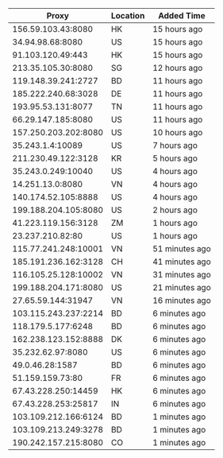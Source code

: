 | Proxy | Location | Added Time |
|---------|----------|------------|
| 156.59.103.43:8080 | HK | 15 hours ago |
| 34.94.98.68:8080 | US | 15 hours ago |
| 91.103.120.49:443 | HK | 15 hours ago |
| 213.35.105.30:8080 | SG | 12 hours ago |
| 119.148.39.241:2727 | BD | 11 hours ago |
| 185.222.240.68:3028 | DE | 11 hours ago |
| 193.95.53.131:8077 | TN | 11 hours ago |
| 66.29.147.185:8080 | US | 11 hours ago |
| 157.250.203.202:8080 | US | 10 hours ago |
| 35.243.1.4:10089 | US | 7 hours ago |
| 211.230.49.122:3128 | KR | 5 hours ago |
| 35.243.0.249:10040 | US | 4 hours ago |
| 14.251.13.0:8080 | VN | 4 hours ago |
| 140.174.52.105:8888 | US | 4 hours ago |
| 199.188.204.105:8080 | US | 2 hours ago |
| 41.223.119.156:3128 | ZM | 1 hours ago |
| 23.237.210.82:80 | US | 1 hours ago |
| 115.77.241.248:10001 | VN | 51 minutes ago |
| 185.191.236.162:3128 | CH | 41 minutes ago |
| 116.105.25.128:10002 | VN | 31 minutes ago |
| 199.188.204.171:8080 | US | 21 minutes ago |
| 27.65.59.144:31947 | VN | 16 minutes ago |
| 103.115.243.237:2214 | BD | 6 minutes ago |
| 118.179.5.177:6248 | BD | 6 minutes ago |
| 162.238.123.152:8888 | DK | 6 minutes ago |
| 35.232.62.97:8080 | US | 6 minutes ago |
| 49.0.46.28:1587 | BD | 6 minutes ago |
| 51.159.159.73:80 | FR | 6 minutes ago |
| 67.43.228.250:14459 | HK | 6 minutes ago |
| 67.43.228.253:25817 | IN | 6 minutes ago |
| 103.109.212.166:6124 | BD | 1 minutes ago |
| 103.109.213.249:3278 | BD | 1 minutes ago |
| 190.242.157.215:8080 | CO | 1 minutes ago |
